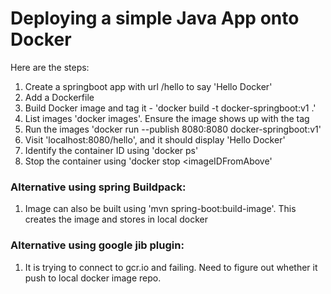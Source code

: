 # Deploying a simple Java App onto Docker

Here are the steps:
1. Create a springboot app with url /hello to say 'Hello Docker'
1. Add a Dockerfile
1. Build Docker image and tag it - 'docker build -t docker-springboot:v1 .'
1. List images 'docker images'.  Ensure the image shows up with the tag
1. Run the images 'docker run --publish 8080:8080 docker-springboot:v1'
1. Visit 'localhost:8080/hello', and it should display 'Hello Docker'
1. Identify the container ID using 'docker ps'
1. Stop the container using 'docker stop <imageIDFromAbove'


### Alternative using spring Buildpack: 
1. Image can also be built using 'mvn spring-boot:build-image'.  This creates the image and stores in local docker


### Alternative using google jib plugin:
1. It is trying to connect to gcr.io and failing.  Need to figure out whether it push to local docker image repo.

